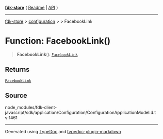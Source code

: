 [**fdk-store**](../../../README.md) ( [Readme](../../../README.md) \| [API](../../../API.md) )

---

[fdk-store](../../../API.md) > [configuration](../../README.md) > [<internal>](../README.md) > FacebookLink

# Function: FacebookLink()

> **FacebookLink**(): [`FacebookLink`](../type-aliases/type-alias.FacebookLink.md)

## Returns

[`FacebookLink`](../type-aliases/type-alias.FacebookLink.md)

## Source

node_modules/fdk-client-javascript/sdk/application/Configuration/ConfigurationApplicationModel.d.ts:1461

---

Generated using [TypeDoc](https://typedoc.org/) and [typedoc-plugin-markdown](https://www.npmjs.com/package/typedoc-plugin-markdown)
